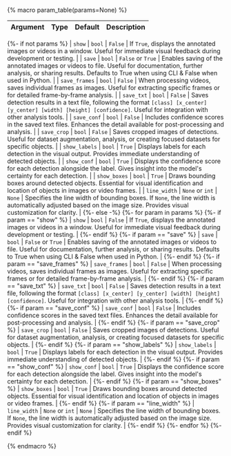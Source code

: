 {% macro param_table(params=None) %}

| Argument | Type | Default | Description |
|------|------|---------|-------------|
{%- if not params %}
| `show` | `bool` | `False` | If `True`, displays the annotated images or videos in a window. Useful for immediate visual feedback during development or testing. |
| `save` | `bool` | `False` or `True` | Enables saving of the annotated images or videos to file. Useful for documentation, further analysis, or sharing results. Defaults to True when using CLI & False when used in Python. |
| `save_frames` | `bool` | `False` | When processing videos, saves individual frames as images. Useful for extracting specific frames or for detailed frame-by-frame analysis. |
| `save_txt` | `bool` | `False` | Saves detection results in a text file, following the format `[class] [x_center] [y_center] [width] [height] [confidence]`. Useful for integration with other analysis tools. |
| `save_conf` | `bool` | `False` | Includes confidence scores in the saved text files. Enhances the detail available for post-processing and analysis. |
| `save_crop` | `bool` | `False` | Saves cropped images of detections. Useful for dataset augmentation, analysis, or creating focused datasets for specific objects. |
| `show_labels` | `bool` | `True` | Displays labels for each detection in the visual output. Provides immediate understanding of detected objects. |
| `show_conf` | `bool` | `True` | Displays the confidence score for each detection alongside the label. Gives insight into the model's certainty for each detection. |
| `show_boxes` | `bool` | `True` | Draws bounding boxes around detected objects. Essential for visual identification and location of objects in images or video frames. |
| `line_width` | `None` or `int` | `None` | Specifies the line width of bounding boxes. If `None`, the line width is automatically adjusted based on the image size. Provides visual customization for clarity. |
{%- else -%}
{%- for param in params %}
{%- if param == "show" %}
| `show` | `bool` | `False` | If `True`, displays the annotated images or videos in a window. Useful for immediate visual feedback during development or testing. |
{%- endif %}
{%- if param == "save" %}
| `save` | `bool` | `False` or `True` | Enables saving of the annotated images or videos to file. Useful for documentation, further analysis, or sharing results. Defaults to True when using CLI & False when used in Python. |
{%- endif %}
{%- if param == "save_frames" %}
| `save_frames` | `bool` | `False` | When processing videos, saves individual frames as images. Useful for extracting specific frames or for detailed frame-by-frame analysis. |
{%- endif %}
{%- if param == "save_txt" %}
| `save_txt` | `bool` | `False` | Saves detection results in a text file, following the format `[class] [x_center] [y_center] [width] [height] [confidence]`. Useful for integration with other analysis tools. |
{%- endif %}
{%- if param == "save_conf" %}
| `save_conf` | `bool` | `False` | Includes confidence scores in the saved text files. Enhances the detail available for post-processing and analysis. |
{%- endif %}
{%- if param == "save_crop" %}
| `save_crop` | `bool` | `False` | Saves cropped images of detections. Useful for dataset augmentation, analysis, or creating focused datasets for specific objects. |
{%- endif %}
{%- if param == "show_labels" %}
| `show_labels` | `bool` | `True` | Displays labels for each detection in the visual output. Provides immediate understanding of detected objects. |
{%- endif %}
{%- if param == "show_conf" %}
| `show_conf` | `bool` | `True` | Displays the confidence score for each detection alongside the label. Gives insight into the model's certainty for each detection. |
{%- endif %}
{%- if param == "show_boxes" %}
| `show_boxes` | `bool` | `True` | Draws bounding boxes around detected objects. Essential for visual identification and location of objects in images or video frames. |
{%- endif %}
{%- if param == "line_width" %}
| `line_width` | `None` or `int` | `None` | Specifies the line width of bounding boxes. If `None`, the line width is automatically adjusted based on the image size. Provides visual customization for clarity. |
{%- endif %}
{%- endfor %}
{%- endif %}

{% endmacro %}